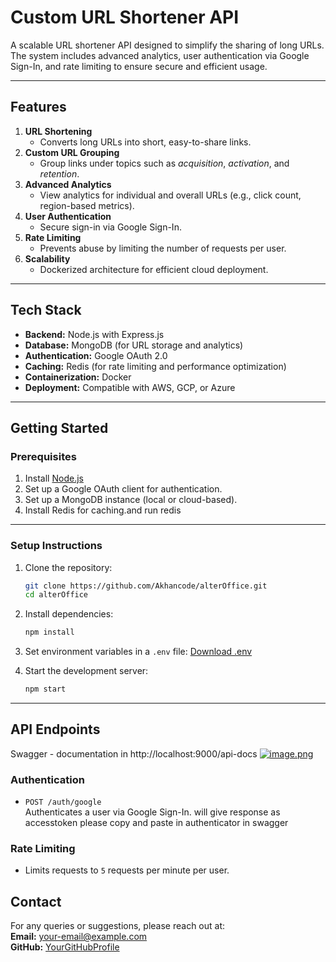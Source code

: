 
# Custom URL Shortener API

A scalable URL shortener API designed to simplify the sharing of long URLs. The system includes advanced analytics, user authentication via Google Sign-In, and rate limiting to ensure secure and efficient usage.

---

## **Features**

1. **URL Shortening**  
   - Converts long URLs into short, easy-to-share links.
2. **Custom URL Grouping**  
   - Group links under topics such as *acquisition*, *activation*, and *retention*.
3. **Advanced Analytics**  
   - View analytics for individual and overall URLs (e.g., click count, region-based metrics).
4. **User Authentication**  
   - Secure sign-in via Google Sign-In.
5. **Rate Limiting**  
   - Prevents abuse by limiting the number of requests per user.
6. **Scalability**  
   - Dockerized architecture for efficient cloud deployment.

---

## **Tech Stack**

- **Backend:** Node.js with Express.js
- **Database:** MongoDB (for URL storage and analytics)
- **Authentication:** Google OAuth 2.0
- **Caching:** Redis (for rate limiting and performance optimization)
- **Containerization:** Docker
- **Deployment:** Compatible with AWS, GCP, or Azure

---

## **Getting Started**

### **Prerequisites**

1. Install [Node.js](https://nodejs.org/)
2. Set up a Google OAuth client for authentication.
3. Set up a MongoDB instance (local or cloud-based).
4. Install Redis for caching.and run redis 

---

### **Setup Instructions**

1. Clone the repository:
   ```bash
   git clone https://github.com/Akhancode/alterOffice.git
   cd alterOffice
   ```

2. Install dependencies:
   ```bash
   npm install
   ```

3. Set environment variables in a `.env` file:
   [Download .env](https://drive.google.com/file/d/1cBiw3fUBhasKxfr1RqJ8mM5HTP63oDG2/view?usp=sharing)


4. Start the development server:
   ```bash
   npm start
   ```

---

## **API Endpoints**
Swagger - documentation in http://localhost:9000/api-docs
[![image.png](https://i.postimg.cc/15Vwj6Zq/image.png)](https://postimg.cc/gndxwxjz)

### **Authentication**
- `POST /auth/google`  
  Authenticates a user via Google Sign-In. will give response as accesstoken please copy and paste in authenticator in swagger

### **Rate Limiting**
- Limits requests to `5` requests per minute per user.

## **Contact**

For any queries or suggestions, please reach out at:  
**Email:** your-email@example.com  
**GitHub:** [YourGitHubProfile](https://github.com/your-profile)
